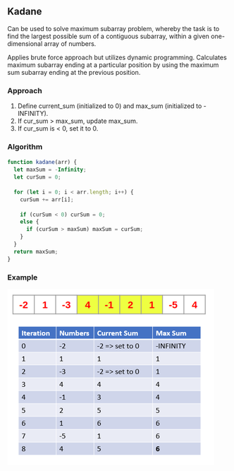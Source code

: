 ## Kadane

Can be used to solve maximum subarray problem, whereby the task is to find the largest possible sum of a contiguous subarray, within a given one-dimensional array of numbers.

Applies brute force approach but utilizes dynamic programming. Calculates maximum subarray ending at a particular position by using the maximum sum subarray ending at the previous position.

### Approach

1. Define current_sum (initialized to 0) and max_sum (initialized to -INFINITY).
2. If cur_sum > max_sum, update max_sum.
3. If cur_sum is < 0, set it to 0.

### Algorithm

```js
function kadane(arr) {
  let maxSum = -Infinity;
  let curSum = 0;

  for (let i = 0; i < arr.length; i++) {
    curSum += arr[i];

    if (curSum < 0) curSum = 0;
    else {
      if (curSum > maxSum) maxSum = curSum;
    }
  }
  return maxSum;
}
```

### Example

<img src="../../images/kadane-example.PNG">
